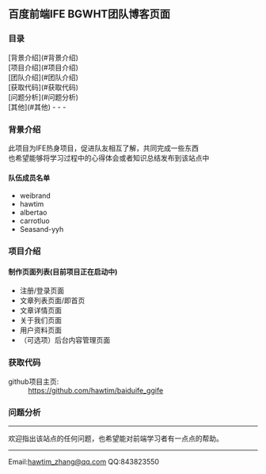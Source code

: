 <h2>百度前端IFE BGWHT团队博客页面</h2>
<h3>目录</h3>
[背景介绍](#背景介绍)<br>
[项目介绍](#项目介绍)<br>
[团队介绍](#团队介绍)<br>
[获取代码](#获取代码)<br>
[问题分析](#问题分析)<br>
[其他](#其他)
- - -
<a name="背景介绍"></a>
  <h3>背景介绍</h3>
  <p>此项目为IFE热身项目，促进队友相互了解，共同完成一些东西<br>也希望能够将学习过程中的心得体会或者知识总结发布到该站点中</p>
<a name="团队介绍"></a>
<h4>队伍成员名单</h4>
<ul>
  <li>weibrand</li>
  <li>hawtim</li>
  <li>albertao</li>
  <li>carrotluo</li>
  <li>Seasand-yyh</li>
</ul>
<a name="项目介绍"></a>
<h3>项目介绍</h3>
<h4>制作页面列表(目前项目正在启动中)</h4>
<ul>
  <li>注册/登录页面</li>
  <li>文章列表页面/即首页</li>
  <li>文章详情页面</li>
  <li>关于我们页面</li>
  <li>用户资料页面</li>
  <li>（可选项）后台内容管理页面</li>
</ul>
<a name="获取代码"></a>
  <h3>获取代码</h3>
  <dt>github项目主页:</dt>
  <dd><a href="https://github.com/hawtim/baiduife_ggife">https://github.com/hawtim/baiduife_ggife</dd>

<a name="问题分析"></a>
  <h3>问题分析</h3>
<!-- <ol>
  <li>
    <h4></h4>
    <p class="answer">&nbsp;</p>
  </li>
  <li>
    <h4>&nbsp;</h4>
    <p class="answer">&nbsp;</p>
  </li>
  <li>
    <h4>&nbsp;</h4>
    <p class="answer">&nbsp;</p>
  </li>
  <li>
    <h4>&nbsp;</h4>
    <p class="answer">&nbsp;</p>
  </li>
  <li>
    <h4>&nbsp;</h4>
    <p class="answer">&nbsp;</p>
  </li>
</ol> -->

<a name="其他"></a>
****
欢迎指出该站点的任何问题，也希望能对前端学习者有一点点的帮助。
****
Email:<hawtim_zhang@qq.com>
QQ:843823550
